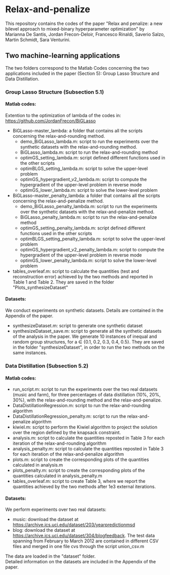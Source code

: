 # Relax-and-penalize
This repository contains the codes of the paper "Relax and penalize: a new bilevel approach to mixed-binary hyperparameter optimization" by Marianna De Santis, Jordan Frecon-Deloir, Francesco Rinaldi, Saverio Salzo, Martin Schmidt, Sara Venturini.

## Two machine-learning applications 
The two folders correspond to the Matlab Codes concerning the two applications included in the paper (Section 5): Group Lasso Structure and Data Distillation. 

### Group Lasso Structure (Subsection 5.1)
#### Matlab codes:
Extention to the optimization of lambda of the codes in: https://github.com/JordanFrecon/BiGLasso

- BiGLasso-master_lambda: a folder that contains all the scripts concerning the relax-and-rounding method.
    - demo_BiGLasso_lambda.m: script to run the experiments over the synthetic datasets with the relax-and-rounding method. 
    - BiGLasso_lambda.m: script to run the relax-and-rounding method
    - optimGS_setting_lambda.m: script defined different functions used in the other scripts
    - optimBLGS_setting_lambda.m: script to solve the upper-level problem
    - optimGS_hypergradient_v2_lambda.m: script to compute the hypergradient of the upper-level problem in reverse mode
    - optimGS_lower_lambda.m: script to solve the lower-level problem
- BiGLasso-master_penalty_lambda: a folder that contains all the scripts concerning the relax-and-penalize method. 
    - demo_BiGLasso_penalty_lambda.m: script to run the experiments over the synthetic datasets with the relax-and-penalize method. 
    - BiGLasso_penalty_lambda.m: script to run the relax-and-penalize method
    - optimGS_setting_penalty_lambda.m: script defined different functions used in the other scripts
    - optimBLGS_setting_penalty_lambda.m: script to solve the upper-level problem
    - optimGS_hypergradient_v2_penalty_lambda.m: script to compute the hypergradient of the upper-level problem in reverse mode
    - optimGS_lower_penalty_lambda.m: script to solve the lower-level problem
- tables_overleaf.m: script to calculate the quantities (test and reconstruction error) achieved by the two methods and reported in Table 1 and Table 2. They are saved in the folder "Plots_synthesizeDataset"
  
#### Datasets:

We conduct experiments on synthetic datasets. Details are contained in the Appendix of the paper.
- synthesizeDataset.m: script to generate one synthetic dataset
- synthesizeDataset_save.m: script to generate all the synthetic datasets of the analysis in the paper. We generate 10 instances of inequal and random group structures, for a ∈ {0.1, 0.2, 0.3, 0.4, 0.5}. They are saved in the folder "synthesizeDataset", in order to run the two methods on the same instances. 

### Data Distillation (Subsection 5.2)
#### Matlab codes:
- run_script.m: script to run the experiments over the two real datasets (music and farm), for three percentages of data distillation (10%, 20%, 30%), with the relax-and-rounding method and the relax-and-penalize.
- DataDistillationRegression.m: script to run the relax-and-rounding algorithm 
- DataDistillationRegression_penalty.m: script to run the relax-and-penalize algorithm
- kiwiel.m: script to perform the Kiwiel algorithm to project the solution over the region defined by the knapsack constraint.  
- analysis.m: script to calculate the quantities reposted in Table 3 for each iteration of the relax-and-rounding algorithm 
- analysis_penalty.m: script to calculate the quantities reposted in Table 3 for each iteration of the relax-and-penalize algorithm
- plots.m: script to create the corresponding plots of the quantities calculated in analysis.m
- plots_penalty.m: script to create the corresponding plots of the quantities calculated in analysis_penalty.m
- tables_overleaf.m: script to create Table 3, where we report the quantities achieved by the two methods after 1e3 external iterations.

#### Datasets:
We perform experiments over two real datasets:
- music: download the dataset at https://archive.ics.uci.edu/dataset/203/yearpredictionmsd 
- blog: download the dataset at https://archive.ics.uci.edu/dataset/304/blogfeedback.
The test data spanning from February to March 2012 are contained in different CSV files and merged in one file cvs through the script union_csv.m <br>

The data are loaded in the "dataset" folder. <br>
Detailed information on the datasets are included in the Appendix of the paper. 




